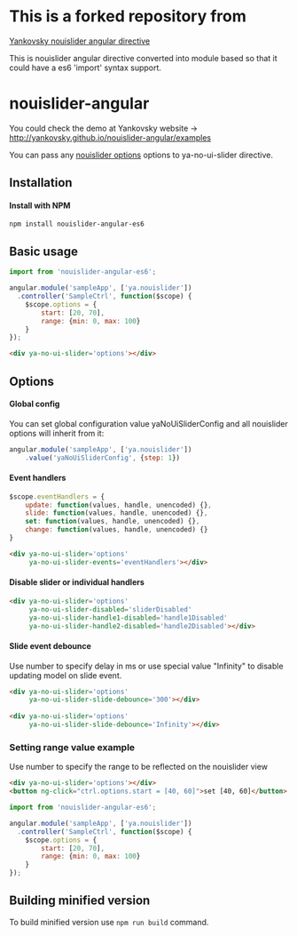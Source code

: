 # This is a forked repository from
[Yankovsky nouislider angular directive](https://github.com/Yankovsky/nouislider-angular)

This is nouislider angular directive converted into module based so that it could have a es6 'import' syntax support.

# nouislider-angular

You could check the demo at Yankovsky website -> http://yankovsky.github.io/nouislider-angular/examples

You can pass any [nouislider options](http://refreshless.com/nouislider/slider-options/) options to ya-no-ui-slider directive.

## Installation

#### Install with NPM

```
npm install nouislider-angular-es6
```

## Basic usage

```javascript
import from 'nouislider-angular-es6';

angular.module('sampleApp', ['ya.nouislider'])
  .controller('SampleCtrl', function($scope) {
    $scope.options = {
        start: [20, 70],
        range: {min: 0, max: 100}
    }
});
```
```html
<div ya-no-ui-slider='options'></div>
```

## Options

#### Global config

You can set global configuration value yaNoUiSliderConfig and all nouislider options will inherit from it:

```javascript
angular.module('sampleApp', ['ya.nouislider'])
    .value('yaNoUiSliderConfig', {step: 1})
```

#### Event handlers

```javascript
$scope.eventHandlers = {
    update: function(values, handle, unencoded) {},
    slide: function(values, handle, unencoded) {},
    set: function(values, handle, unencoded) {},
    change: function(values, handle, unencoded) {}
}
```
```html
<div ya-no-ui-slider='options' 
     ya-no-ui-slider-events='eventHandlers'></div>
```

#### Disable slider or individual handlers

```html
<div ya-no-ui-slider='options' 
     ya-no-ui-slider-disabled='sliderDisabled'
     ya-no-ui-slider-handle1-disabled='handle1Disabled'
     ya-no-ui-slider-handle2-disabled='handle2Disabled'></div>
```

#### Slide event debounce

Use number to specify delay in ms or use special value "Infinity" to disable updating model on slide event.

```html
<div ya-no-ui-slider='options' 
     ya-no-ui-slider-slide-debounce='300'></div>
     
<div ya-no-ui-slider='options' 
     ya-no-ui-slider-slide-debounce='Infinity'></div>
```

### Setting range value example

Use number to specify the range to be reflected on the nouislider view

```html
<div ya-no-ui-slider='options'></div>
<button ng-click="ctrl.options.start = [40, 60]">set [40, 60]</button>
```

```javascript
import from 'nouislider-angular-es6';

angular.module('sampleApp', ['ya.nouislider'])
  .controller('SampleCtrl', function($scope) {
    $scope.options = {
        start: [20, 70],
        range: {min: 0, max: 100}
    }
});
```

## Building minified version

To build minified version use `npm run build` command.

